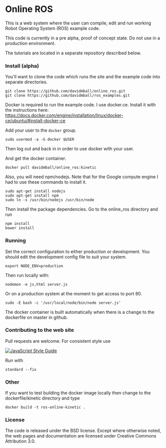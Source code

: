 Online ROS
==================

This is a web system where the user can compile, edit and run working Robot Operating System (ROS) example code.

This code is currently in a pre alpha, proof of concept state. Do not use in a production environment.

The tutorials are located in a separate repository described below.

### Install (alpha)

You'll want to clone the code which runs the site and the example code into separate directories.

```
git clone https://github.com/davidmball/online_ros.git
git clone https://github.com/davidmball/ros_examples.git
```
Docker is required to run the example code. I use docker.ce. Install it with the instructions here:
https://docs.docker.com/engine/installation/linux/docker-ce/ubuntu/#install-docker-ce

Add your user to the `docker` group.
```
sudo usermod -a -G docker $USER
```
Then log out and back in in order to use docker with your user.

And get the docker container.
```
docker pull davidmball/online_ros:kinetic
```

Also, you will need npm/nodejs. Note that for the Google compute engine I had to use these commands to install it.
```
sudo apt-get install nodejs
sudo apt-get install npm
sudo ln -s /usr/bin/nodejs /usr/bin/node
```

Then install the package dependencies. Go to the online_ros directory and run
```
npm install
bower install
```

### Running

Set the correct configuration to either production or development. You should edit the development config file to suit your system.
```
export NODE_ENV=production
```

Then run locally with:
```
nodemon -e js,html server.js
```
Or on a production system at the moment to get access to port 80.
```
sudo -E bash -c '/usr/local/node/bin/node server.js'
```

The docker container is built automatically when there is a change to the dockerfile on master in github.

### Contributing to the web site

Pull requests are welcome. For consistent style use

[![JavaScript Style Guide](https://cdn.rawgit.com/standard/standard/master/badge.svg)](https://github.com/standard/standard)

Run with
```
standard --fix
```

### Other

If you want to test building the docker image locally then change to the dockerfile/kinetic directory and type
```
docker build -t ros-online-kinetic .
```

### License

The code is released under the BSD license.
Except where otherwise noted, the web pages and documentation are licensed under Creative Commons Attribution 3.0.
